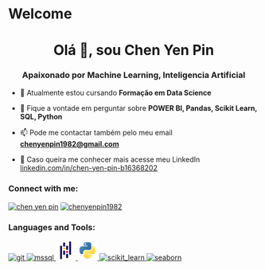# Welcome
<h1 align="center">Olá 👋, sou Chen Yen Pin</h1>
<h3 align="center">Apaixonado por Machine Learning, Inteligencia Artificial</h3>

- 🌱 Atualmente estou cursando **Formação em Data Science**

- 💬 Fique a vontade em perguntar sobre **POWER BI, Pandas, Scikit Learn, SQL, Python**

- 📫 Pode me contactar também pelo meu email **chenyenpin1982@gmail.com**

- 📄 Caso queira me conhecer mais acesse meu LinkedIn [linkedin.com/in/chen-yen-pin-b16368202](linkedin.com/in/chen-yen-pin-b16368202)

<h3 align="left">Connect with me:</h3>
<p align="left">
<a href="https://linkedin.com/in/chen yen pin" target="blank"><img align="center" src="https://raw.githubusercontent.com/rahuldkjain/github-profile-readme-generator/master/src/images/icons/Social/linked-in-alt.svg" alt="chen yen pin" height="30" width="40" /></a>
<a href="https://instagram.com/chenyenpin1982" target="blank"><img align="center" src="https://raw.githubusercontent.com/rahuldkjain/github-profile-readme-generator/master/src/images/icons/Social/instagram.svg" alt="chenyenpin1982" height="30" width="40" /></a>
</p>

<h3 align="left">Languages and Tools:</h3>
<p align="left"> <a href="https://git-scm.com/" target="_blank" rel="noreferrer"> <img src="https://www.vectorlogo.zone/logos/git-scm/git-scm-icon.svg" alt="git" width="40" height="40"/> </a> <a href="https://www.microsoft.com/en-us/sql-server" target="_blank" rel="noreferrer"> <img src="https://www.svgrepo.com/show/303229/microsoft-sql-server-logo.svg" alt="mssql" width="40" height="40"/> </a> <a href="https://pandas.pydata.org/" target="_blank" rel="noreferrer"> <img src="https://raw.githubusercontent.com/devicons/devicon/2ae2a900d2f041da66e950e4d48052658d850630/icons/pandas/pandas-original.svg" alt="pandas" width="40" height="40"/> </a> <a href="https://www.python.org" target="_blank" rel="noreferrer"> <img src="https://raw.githubusercontent.com/devicons/devicon/master/icons/python/python-original.svg" alt="python" width="40" height="40"/> </a> <a href="https://scikit-learn.org/" target="_blank" rel="noreferrer"> <img src="https://upload.wikimedia.org/wikipedia/commons/0/05/Scikit_learn_logo_small.svg" alt="scikit_learn" width="40" height="40"/> </a> <a href="https://seaborn.pydata.org/" target="_blank" rel="noreferrer"> <img src="https://seaborn.pydata.org/_images/logo-mark-lightbg.svg" alt="seaborn" width="40" height="40"/> </a> </p>

 
